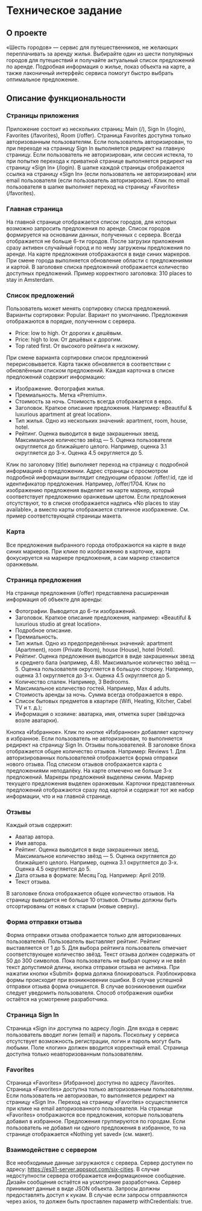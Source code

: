 # Техническое задание

## О проекте

«Шесть городов» — сервис для путешественников, не желающих переплачивать за аренду жилья. Выбирайте один из шести популярных городов для путешествий и получайте актуальный список предложений по аренде. Подробная информация о жилье, показ объекта на карте, а также лаконичный интерфейс сервиса помогут быстро выбрать оптимальное предложение.

## Описание функциональности

### Страницы приложения

Приложение состоит из нескольких страниц: Main (/), Sign In (/login), Favorites (/favorites), Room (/offer).
Страница Favorites доступна только авторизованным пользователям.
Если пользователь авторизирован, то при переходе на страницу Sign In выполняется редирект на главную страницу.
Если пользователь не авторизирован, или сессия истекла, то при попытке перехода к приватной странице выполняется редирект на страницу «Sign In» (/login).
В шапке каждой страницы отображается ссылка на страницу «Sign In» (если пользователь не авторизирован) или email пользователя (если пользователь авторизирован).
Клик по email пользователя в шапке выполняет переход на страницу «Favorites» (/favorites).

### Главная страница

На главной странице отображается список городов, для которых возможно запросить предложения по аренде.
Список городов формируется на основании данных, полученных с сервера. Всегда отображается не больше 6-ти городов.
После загрузки приложения сразу активен случайный город и по нему загружены предложения по аренде. На карте предложения отображаются в виде синих маркеров.
При смене города выполняется обновление области с предложениями и картой.
В заголовке списка предложений отображается количество доступных предложений. Пример корректного заголовка: 310 places to stay in Amsterdam.

### Список предложений

Пользователь может менять сортировку списка предложений. Варианты сортировки:
Popular. Вариант по умолчанию. Предложения отображаются в порядке, полученном с сервера.

- Price: low to high. От дорогих к дешёвым.
- Price: high to low. От дешёвых к дорогим.
- Top rated first. От высокого рейтинга к низкому.

При смене варианта сортировки список предложений перерисовывается. Карта также обновляется в соответствии с обновлённым списком предложений.
Каждая карточка в списке предложений содержит информацию:

- Изображение. Фотография жилья.
- Премиальность. Метка «Premium».
- Стоимость за ночь. Стоимость всегда отображается в евро.
- Заголовок. Краткое описание предложения. Например: «Beautiful & luxurious apartment at great location».
- Тип жилья. Одно из нескольких значений: apartment, room, house, hotel.
- Рейтинг. Оценка выводится в виде закрашенных звезд. Максимальное количество звёзд — 5. Оценка пользователя округляется до ближайшего целого. Например, оценка 3.1 округляется до 3-х. Оценка 4.5 округляется до 5.

Клик по заголовку (title) выполняет переход на страницу с подробной информацией о предложении. Адрес страницы с просмотром подробной информации выглядит следующим образом: /offer/:id, где id идентификатор предложения. Например, /offer/1704.
Клик по изображению предложения выделяет на карте маркер, который соответствует предложению оранжевым цветом.
Если предложения отсутствуют, то в списке отображается надпись «No places to stay available», а вместо карты отображается статичное изображение. См. пример соответствующей страницы макета.

### Карта

Все предложения выбранного города отображаются на карте в виде синих маркеров.
При клике по изображению в карточке, карта фокусируется на маркере предложения, а сам маркер становится оранжевым.

### Страница предложения

На странице предложения (/offer) представлена расширенная информация об объекте для аренды:

- Фотографии. Выводится до 6-ти изображений.
- Заголовок. Краткое описание предложения, например: «Beautiful & luxurious studio at great location».
- Подробное описание.
- Премиальность.
- Тип жилья. Одно из предопределённых значений: apartment (Apartment), room (Private Room), house (House), hotel (Hotel).
- Рейтинг. Оценка предложения выводится в виде закрашенных звезд и среднего бала (например, 4.8). Максимальное количество звёзд — 5. Оценка пользователя округляется в большую сторону. Например, оценка 3.1 округляется до 3-х. Оценка 4.5 округляется до 5.
- Количество спален. Например, 3 Bedrooms.
- Максимальное количество гостей. Например, Max 4 adults.
- Стоимость аренды за ночь. Сумма всегда отображается в евро.
- Список бытовых предметов в квартире (Wifi, Heating, Kitcher, Cabel TV и т. д.);
- Информация о хозяине: аватарка, имя, отметка super (звёздочка возле аватарки).

Кнопка «Избранное». Клик по кнопке «Избранное» добавляет карточку в избранное. Если пользователь не авторизирован, то выполняется редирект на страницу Sign In.
Отзывы пользователей. В заголовке блока отображается общее количество отзывов. Например: Reviews 1.
Для авторизированных пользователей отображается форма отправки нового отзыва.
Под списком отзывов отображается карта с предложениями неподалёку. На карте отмечено не больше 3-х предложений. Маркеры предложений выделены синим. Маркер текущего предложения выделен оранжевым.
Карточки представленных предложений отображаются сразу под картой и содержат тот же набор информации, что и на главной странице.

### Отзывы

Каждый отзыв содержит:

- Аватар автора.
- Имя автора.
- Рейтинг. Оценка выводится в виде закрашенных звезд. Максимальное количество звёзд — 5. Оценка округляется до ближайшего целого. Например, оценка 3.1 округляется до 3-х. Оценка 4.5 округляется до 5.
- Дата отзыва в формате: Месяц Год. Например: April 2019.
- Текст отзыва.

В заголовке блока отображается общее количество отзывов.
На страницу выводится не больше 10 отзывов.
Отзывы должны быть отсортированы от новых к старым (новые сверху).

### Форма отправки отзыва

Форма отправки отзыва отображается только для авторизованных пользователей.
Пользователь выставляет рейтинг. Рейтинг выставляется от 1 до 5. Для выбора рейтинга пользователь отмечает соответствующее количество звёзд.
Текст отзыва должен содержать от 50 до 300 символов.
Пока пользователь не выбрал оценку и не ввёл текст допустимой длины, кнопка отправки отзыва не активна.
При нажатии кнопки «Submit» форма должна блокироваться. Разблокировка формы происходит при возникновении ошибки.
В случае успешной отправки отзыва форма очищается.
В случае возникновения ошибки следует уведомить пользователя. Способ отображения ошибки остаётся на усмотрение разработчика.

### Страница Sign In

Страница «Sign in» доступна по адресу /login.
Для входа в сервис пользователь вводит логин (email) и пароль.
Поскольку у сервиса отсутствует возможность регистрации, логин и пароль могут быть любыми.
Поле «логин» должен вводится корректный email.
Страница доступна только неавторизованным пользователям.

### Favorites

Страница «Favorites» (Избранное) доступна по адресу /favorites.
Страница «Favorites» доступна только авторизованным пользователям. Если пользователь не авторизован, то выполняется редирект на страницу «Sign In».
Переход на страницу «Favorites» осуществляется при клике на email авторизованного пользователя.
На странице «Favorites» отображаются все предложения, которые пользователь добавил в избранное. Предложения группируются по городам.
Если пользователь не добавил ни одного предложения в избранное, то на странице отображается «Nothing yet saved» (см. макет).

### Взаимодействие с сервером

Все необходимые данные загружаются с сервера.
Сервер доступен по адресу: https://es31-server.appspot.com/six-cities.
В случае недоступности сервера отображается информационное сообщение. Дизайн сообщения остаётся на усмотрение разработчика.
Сервер принимает данные в виде JSON объекта.
Запросы должны предоставлять доступ к кукам. В случае если запросы отправляются через axios, то должен быть проставлен параметр withCredentials: true.
